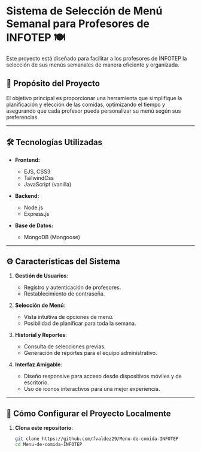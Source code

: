 # Sistema de Selección de Menú Semanal para Profesores de INFOTEP 🍽️

Este proyecto está diseñado para facilitar a los profesores de INFOTEP la selección de sus menús semanales de manera eficiente y organizada.

## 🌟 Propósito del Proyecto

El objetivo principal es proporcionar una herramienta que simplifique la planificación y elección de las comidas, optimizando el tiempo y asegurando que cada profesor pueda personalizar su menú según sus preferencias.

---

## 🛠️ Tecnologías Utilizadas

- **Frontend:**
  - EJS, CSS3
  - TailwindCss
  - JavaScript (vanilla)

- **Backend:**
  - Node.js
  - Express.js

- **Base de Datos:**
  - MongoDB (Mongoose)

---

## ⚙️ Características del Sistema

1. **Gestión de Usuarios**:
   - Registro y autenticación de profesores.
   - Restablecimiento de contraseña.

2. **Selección de Menú**:
   - Vista intuitiva de opciones de menú.
   - Posibilidad de planificar para toda la semana.

3. **Historial y Reportes**:
   - Consulta de selecciones previas.
   - Generación de reportes para el equipo administrativo.

4. **Interfaz Amigable**:
   - Diseño responsive para acceso desde dispositivos móviles y de escritorio.
   - Uso de íconos interactivos para una mejor experiencia.

---

## 🚀 Cómo Configurar el Proyecto Localmente

1. **Clona este repositorio**:
   ```bash
   git clone https://github.com/fvaldez29/Menu-de-comida-INFOTEP
   cd Menu-de-comida-INFOTEP

